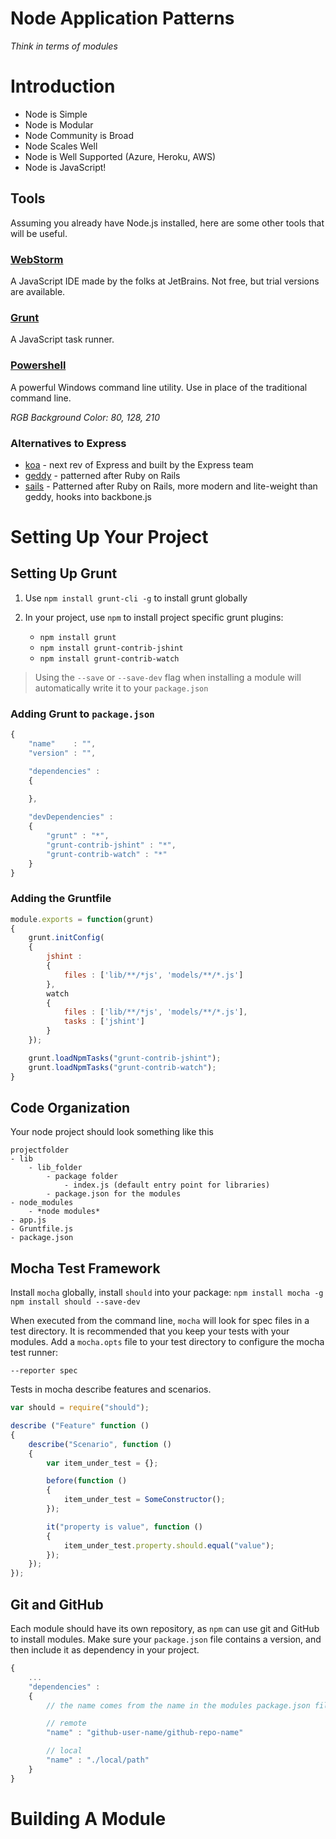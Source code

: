 Node Application Patterns
=========================
*Think in terms of modules*

# Introduction #

- Node is Simple
- Node is Modular
- Node Community is Broad
- Node Scales Well
- Node is Well Supported (Azure, Heroku, AWS)
- Node is JavaScript!

## Tools ##

Assuming you already have Node.js installed, here are some other tools that will be useful.

### [WebStorm](https://www.jetbrains.com/webstorm/) ###

A JavaScript IDE made by the folks at JetBrains. Not free, but trial versions are available.

### [Grunt](http://gruntjs.com/) ###

A JavaScript task runner. 

### [Powershell](http://en.wikipedia.org/wiki/Windows_PowerShell) ###

A powerful Windows command line utility. Use in place of the traditional command line.

*RGB Background Color: 80, 128, 210*

### Alternatives to Express ###
- [koa](http://koajs.com/) - next rev of Express and built by the Express team
- [geddy](http://geddyjs.org/) - patterned after Ruby on Rails
- [sails](http://sailsjs.org/) - Patterned after Ruby on Rails, more modern and lite-weight than geddy, hooks into backbone.js

# Setting Up Your Project #

## Setting Up Grunt ##

1. Use `npm install grunt-cli -g` to install grunt globally

2. In your project, use `npm` to install project specific grunt plugins:
	- `npm install grunt`
	- `npm install grunt-contrib-jshint`
	- `npm install grunt-contrib-watch`

> Using the `--save` or `--save-dev` flag when installing a module will automatically write it to your `package.json`

### Adding Grunt to `package.json` ###

```javascript
{
	"name"    : "",
	"version" : "",

	"dependencies" :
	{
		
	},

	"devDependencies" :
	{
		"grunt" : "*",
		"grunt-contrib-jshint" : "*",
		"grunt-contrib-watch" : "*"
	}
}
```

### Adding the Gruntfile ###

```javascript
module.exports = function(grunt)
{
	grunt.initConfig(
	{
		jshint :
		{
			files : ['lib/**/*js', 'models/**/*.js']
		},
		watch
		{
			files : ['lib/**/*js', 'models/**/*.js'],
			tasks : ['jshint']
		}
	});

	grunt.loadNpmTasks("grunt-contrib-jshint");
	grunt.loadNpmTasks("grunt-contrib-watch");
}
```

## Code Organization ##

Your node project should look something like this

```
projectfolder
- lib
	- lib_folder
		- package folder
			- index.js (default entry point for libraries)
		- package.json for the modules
- node_modules
	- *node modules*
- app.js
- Gruntfile.js
- package.json
```

## Mocha Test Framework ##

Install `mocha` globally, install `should` into your package:
`npm install mocha -g`
`npm install should --save-dev`

When executed from the command line, `mocha` will look for spec files in a test directory. It is recommended that you keep your tests with your modules.  Add a `mocha.opts` file to your test directory to configure the mocha test runner:

```
--reporter spec
```

Tests in mocha describe features and scenarios.

```javascript
var should = require("should");

describe ("Feature" function ()
{
	describe("Scenario", function ()
	{
		var item_under_test = {};

		before(function ()
		{
			item_under_test = SomeConstructor();
		});

		it("property is value", function ()
		{
			item_under_test.property.should.equal("value");
		});
	});
});
```

## Git and GitHub ##

Each module should have its own repository, as `npm` can use git and GitHub to install modules. Make sure your `package.json` file contains a version, and then include it as dependency in your project.

```javascript
{
	...
	"dependencies" :
	{
		// the name comes from the name in the modules package.json file

		// remote
		"name" : "github-user-name/github-repo-name"

		// local
		"name" : "./local/path"
	}
}
```

# Building A Module #

